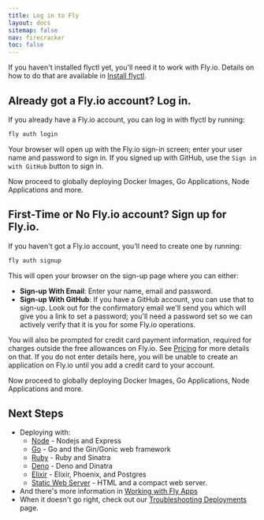 ```yaml
---
title: Log in to Fly
layout: docs
sitemap: false
nav: firecracker
toc: false
---
```


If you haven't installed flyctl yet, you'll need it to work with Fly.io. Details on how to do that are available in [Install flyctl](/docs/hands-on/install-flyctl/).

## Already got a Fly.io account? Log in.

If you already have a Fly.io account, you can log in with flyctl by running:

```cmd
fly auth login
```

Your browser will open up with the Fly.io sign-in screen; enter your user name and password to sign in. If you signed up with GitHub, use the `Sign in with GitHub` button to sign in.

Now proceed to globally deploying Docker Images, Go Applications, Node Applications and more.

## First-Time or No Fly.io account? Sign up for Fly.io.

If you haven't got a Fly.io account, you'll need to create one by running:

```cmd
fly auth signup
```

This will open your browser on the sign-up page where you can either:

* **Sign-up With Email**: Enter your name, email and password.
* **Sign-up With GitHub**: If you have a GitHub account, you can use that to sign-up. Look out for the confirmatory email we'll send you which will give you a link to set a password; you'll need a password set so we can actively verify that it is you for some Fly.io operations.

You will also be prompted for credit card payment information, required for charges outside the free allowances on Fly.io. See [Pricing](/docs/about/pricing) for more details on that. If you do not enter details here, you will be unable to create an application on Fly.io until you add a credit card to your account.

Now proceed to globally deploying Docker Images, Go Applications, Node Applications and more.

## Next Steps

* Deploying with:
  * [Node](/docs/getting-started/node/) - Nodejs and Express
  * [Go](/docs/getting-started/golang/) - Go and the Gin/Gonic web framework
  * [Ruby](/docs/getting-started/ruby/) - Ruby and Sinatra
  * [Deno](/docs/getting-started/deno/) - Deno and Dinatra
  * [Elixir](/docs/elixir/getting-started/) - Elixir, Phoenix, and Postgres
  * [Static Web Server](/docs/getting-started/static/) - HTML and a compact web server.
* And there's more information in [Working with Fly Apps](/docs/getting-started/working-with-fly-apps/)
* When it doesn't go right, check out our [Troubleshooting Deployments](/docs/getting-started/troubleshooting/) page.

